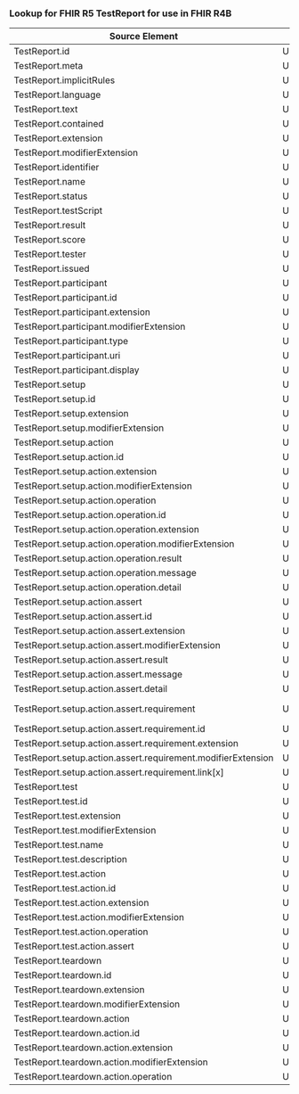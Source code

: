 ### Lookup for FHIR R5 TestReport for use in FHIR R4B

| Source Element | Usage | Target |
| -------------- | ----- | ------ |
| TestReport.id | UseElementRenamed | TestReport.id |
| TestReport.meta | UseElementRenamed | TestReport.meta |
| TestReport.implicitRules | UseElementRenamed | TestReport.implicitRules |
| TestReport.language | UseElementRenamed | TestReport.language |
| TestReport.text | UseElementRenamed | TestReport.text |
| TestReport.contained | UseElementRenamed | TestReport.contained |
| TestReport.extension | UseElementRenamed | TestReport.extension |
| TestReport.modifierExtension | UseElementRenamed | TestReport.modifierExtension |
| TestReport.identifier | UseElementRenamed | TestReport.identifier |
| TestReport.name | UseElementRenamed | TestReport.name |
| TestReport.status | UseElementRenamed | TestReport.status |
| TestReport.testScript | UseElementRenamed | TestReport.testScript |
| TestReport.result | UseElementRenamed | TestReport.result |
| TestReport.score | UseElementRenamed | TestReport.score |
| TestReport.tester | UseElementRenamed | TestReport.tester |
| TestReport.issued | UseElementRenamed | TestReport.issued |
| TestReport.participant | UseElementRenamed | TestReport.participant |
| TestReport.participant.id | UseElementRenamed | TestReport.participant.id |
| TestReport.participant.extension | UseElementRenamed | TestReport.participant.extension |
| TestReport.participant.modifierExtension | UseElementRenamed | TestReport.participant.modifierExtension |
| TestReport.participant.type | UseElementRenamed | TestReport.participant.type |
| TestReport.participant.uri | UseElementRenamed | TestReport.participant.uri |
| TestReport.participant.display | UseElementRenamed | TestReport.participant.display |
| TestReport.setup | UseElementRenamed | TestReport.setup |
| TestReport.setup.id | UseElementRenamed | TestReport.setup.id |
| TestReport.setup.extension | UseElementRenamed | TestReport.setup.extension |
| TestReport.setup.modifierExtension | UseElementRenamed | TestReport.setup.modifierExtension |
| TestReport.setup.action | UseElementRenamed | TestReport.setup.action |
| TestReport.setup.action.id | UseElementRenamed | TestReport.setup.action.id |
| TestReport.setup.action.extension | UseElementRenamed | TestReport.setup.action.extension |
| TestReport.setup.action.modifierExtension | UseElementRenamed | TestReport.setup.action.modifierExtension |
| TestReport.setup.action.operation | UseElementRenamed | TestReport.setup.action.operation |
| TestReport.setup.action.operation.id | UseElementRenamed | TestReport.setup.action.operation.id |
| TestReport.setup.action.operation.extension | UseElementRenamed | TestReport.setup.action.operation.extension |
| TestReport.setup.action.operation.modifierExtension | UseElementRenamed | TestReport.setup.action.operation.modifierExtension |
| TestReport.setup.action.operation.result | UseElementRenamed | TestReport.setup.action.operation.result |
| TestReport.setup.action.operation.message | UseElementRenamed | TestReport.setup.action.operation.message |
| TestReport.setup.action.operation.detail | UseElementRenamed | TestReport.setup.action.operation.detail |
| TestReport.setup.action.assert | UseElementRenamed | TestReport.setup.action.assert |
| TestReport.setup.action.assert.id | UseElementRenamed | TestReport.setup.action.assert.id |
| TestReport.setup.action.assert.extension | UseElementRenamed | TestReport.setup.action.assert.extension |
| TestReport.setup.action.assert.modifierExtension | UseElementRenamed | TestReport.setup.action.assert.modifierExtension |
| TestReport.setup.action.assert.result | UseElementRenamed | TestReport.setup.action.assert.result |
| TestReport.setup.action.assert.message | UseElementRenamed | TestReport.setup.action.assert.message |
| TestReport.setup.action.assert.detail | UseElementRenamed | TestReport.setup.action.assert.detail |
| TestReport.setup.action.assert.requirement | UseExtension | http://hl7.org/fhir/5.0/StructureDefinition/extension-TestReport.setup.action.assert.requirement |
| TestReport.setup.action.assert.requirement.id | UseExtensionFromAncestor | - |
| TestReport.setup.action.assert.requirement.extension | UseExtensionFromAncestor | - |
| TestReport.setup.action.assert.requirement.modifierExtension | UseExtensionFromAncestor | - |
| TestReport.setup.action.assert.requirement.link[x] | UseExtensionFromAncestor | - |
| TestReport.test | UseElementRenamed | TestReport.test |
| TestReport.test.id | UseElementRenamed | TestReport.test.id |
| TestReport.test.extension | UseElementRenamed | TestReport.test.extension |
| TestReport.test.modifierExtension | UseElementRenamed | TestReport.test.modifierExtension |
| TestReport.test.name | UseElementRenamed | TestReport.test.name |
| TestReport.test.description | UseElementRenamed | TestReport.test.description |
| TestReport.test.action | UseElementRenamed | TestReport.test.action |
| TestReport.test.action.id | UseElementRenamed | TestReport.test.action.id |
| TestReport.test.action.extension | UseElementRenamed | TestReport.test.action.extension |
| TestReport.test.action.modifierExtension | UseElementRenamed | TestReport.test.action.modifierExtension |
| TestReport.test.action.operation | UseElementRenamed | TestReport.test.action.operation |
| TestReport.test.action.assert | UseElementRenamed | TestReport.test.action.assert |
| TestReport.teardown | UseElementRenamed | TestReport.teardown |
| TestReport.teardown.id | UseElementRenamed | TestReport.teardown.id |
| TestReport.teardown.extension | UseElementRenamed | TestReport.teardown.extension |
| TestReport.teardown.modifierExtension | UseElementRenamed | TestReport.teardown.modifierExtension |
| TestReport.teardown.action | UseElementRenamed | TestReport.teardown.action |
| TestReport.teardown.action.id | UseElementRenamed | TestReport.teardown.action.id |
| TestReport.teardown.action.extension | UseElementRenamed | TestReport.teardown.action.extension |
| TestReport.teardown.action.modifierExtension | UseElementRenamed | TestReport.teardown.action.modifierExtension |
| TestReport.teardown.action.operation | UseElementRenamed | TestReport.teardown.action.operation |
